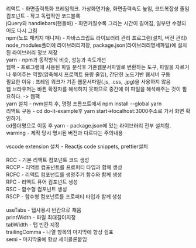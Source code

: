 리액트 - 화면출력특화 프레임워크. 가상화면기술, 화면출력속도 높임, 코드복잡성 줄임<br>
컴포넌트 - 작고 독립적인 코드블록<br>
jQuery와 handlebars(핸들바) - 화면커질수록 그리는 시간이 길어짐, 일부만 수정되어도 다시 그림<br>
npm(노드 패키지 매니져) - 자바스크립트 라이브러리 관리 프로그램(설치, 버전 관리)<br>
	node_modules폴더에 라이브러리저장, package.json(라이브러리명세파일)에 설치된 라이브러리 정보 저장<br>
yarn - npm과 동작방식 비슷, 성능과 속도개선<br>
웹팩 - 프로그램에 사용된 파일 분석후 기존웹문서파일로 변환하는 도구, 파일을 자르거나 묶어주는 역할(압축해서 프로젝트 용량 줄임), 간단한 노드기반 웹서버 구동<br>
	필요한 이유 : 프레임 워크가 기존 웹문서파일(.js, .css, .jpg)을 사용하지 않음<br>
	웹 브라우저는 바뀐 확장자를 해석하지 못하므로 중간에 이 파일을 해석해주는 것이 필요하다. -> 웹팩<br>
yarn 설치 - nvm설치 후, 명령 프롬프트에서 npm install --global yarn<br>
리액트 구동 - cd do-it-example후 yarn start->localhost:3000주소로 가서 화면 확인하기.<br>
cd폴더명으로 이동 후 yarn - package.json에 있는 라이브러리 전부 설치함.<br>
warning - 제작 당시 명시된 버전과 다르다는 주의내용<br>
<br>
vscode extension 설치 - Reactjs code snippets, prettier설치<br>
<br>
RCC - 기본 리액트 컴포넌트 코드 생성<br>
RCCP - 리액트 컴포넌트를 프로퍼티 타입과 함께 생성<br>
RCFC - 리액트 컴포넌트를 생명주기 함수와 함께 생성<br>
RPC - 리액트 퓨어 컴포넌트 생성<br>
RSC - 함수형 컴포넌트 생성<br>
RSCP - 함수형 컴포넌트를 프로퍼티 타입과 함께 생성<br>
<br>
useTabs - 탭사용시 빈칸으로 채움<br>
printWidth - 파일 최대길이지정<br>
tabWidth - 탭 빈칸 지정<br>
trailingComma - 나열 항목의 마지막에 항상 쉼표<br>
semi - 마지막줄에 항상 세미콜론붙임<br>
